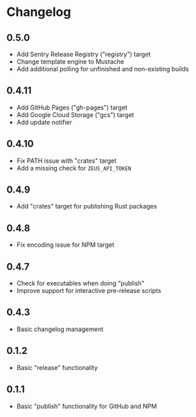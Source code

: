 # Changelog

## 0.5.0

* Add Sentry Release Registry ("registry") target
* Change template engine to Mustache
* Add additional polling for unfinished and non-existing builds

## 0.4.11

* Add GitHub Pages ("gh-pages") target
* Add Google Cloud Storage ("gcs") target
* Add update notifier

## 0.4.10

* Fix PATH issue with "crates" target
* Add a missing check for `ZEUS_API_TOKEN`

## 0.4.9

* Add "crates" target for publishing Rust packages

## 0.4.8

* Fix encoding issue for NPM target

## 0.4.7

* Check for executables when doing "publish"
* Improve support for interactive pre-release scripts

## 0.4.3

* Basic changelog management

## 0.1.2

* Basic "release" functionality

## 0.1.1

* Basic "publish" functionality for GitHub and NPM
